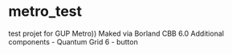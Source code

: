 # metro_test
test projet for GUP Metro))
Maked via Borland CBB 6.0
Additional components - Quantum Grid 6 - button
